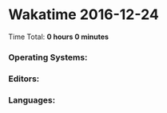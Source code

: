 # Wakatime 2016-12-24

Time Total: **0 hours 0 minutes**

### Operating Systems:

### Editors:

### Languages:

